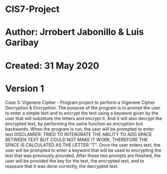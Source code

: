 # CIS7-Project
# Author: Jrrobert Jabonillo & Luis Garibay
# Created: 31 May 2020
# Version 1

Case 3: Vigenere Cipher -
Program project to perform a Vigenere Cipher Decryption & Encryption. The purpose of the program is to prompt the user to enter a simple text and to encrypt the text using a keyword given by the user that will substitute the letters and encrypt it. And it will also decrypt the encrypted text, by performing the same function as encryption but backwards. 
When the program is run, the user will be prompted to enter text DISCLAMIER: TRIED TO INTERGRATE THE ABILITY TO ADD SPACE BETWEEN TEXT BUT COULD NOT MAKE IT WORK, THEREFORE THE SPACE IS CALCULATED AS THE LETTER "T". Once the user enters text, the user will be prompted to enter a keyword that will be used to encrypting the text that was previously provided. After these two prompts are finished, the user will be provided the key for the text, the encrypted text, and to reassure that it was done correctly, the decrypted text. 

